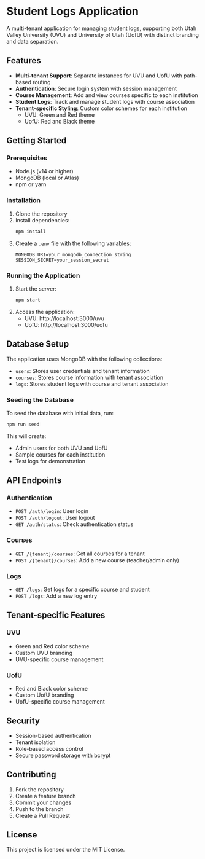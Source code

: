 # Student Logs Application

A multi-tenant application for managing student logs, supporting both Utah Valley University (UVU) and University of Utah (UofU) with distinct branding and data separation.

## Features

- **Multi-tenant Support**: Separate instances for UVU and UofU with path-based routing
- **Authentication**: Secure login system with session management
- **Course Management**: Add and view courses specific to each institution
- **Student Logs**: Track and manage student logs with course association
- **Tenant-specific Styling**: Custom color schemes for each institution
  - UVU: Green and Red theme
  - UofU: Red and Black theme

## Getting Started

### Prerequisites

- Node.js (v14 or higher)
- MongoDB (local or Atlas)
- npm or yarn

### Installation

1. Clone the repository
2. Install dependencies:
   ```bash
   npm install
   ```
3. Create a `.env` file with the following variables:
   ```
   MONGODB_URI=your_mongodb_connection_string
   SESSION_SECRET=your_session_secret
   ```

### Running the Application

1. Start the server:
   ```bash
   npm start
   ```
2. Access the application:
   - UVU: http://localhost:3000/uvu
   - UofU: http://localhost:3000/uofu

## Database Setup

The application uses MongoDB with the following collections:
- `users`: Stores user credentials and tenant information
- `courses`: Stores course information with tenant association
- `logs`: Stores student logs with course and tenant association

### Seeding the Database

To seed the database with initial data, run:
```bash
npm run seed
```

This will create:
- Admin users for both UVU and UofU
- Sample courses for each institution
- Test logs for demonstration

## API Endpoints

### Authentication
- `POST /auth/login`: User login
- `POST /auth/logout`: User logout
- `GET /auth/status`: Check authentication status

### Courses
- `GET /{tenant}/courses`: Get all courses for a tenant
- `POST /{tenant}/courses`: Add a new course (teacher/admin only)

### Logs
- `GET /logs`: Get logs for a specific course and student
- `POST /logs`: Add a new log entry

## Tenant-specific Features

### UVU
- Green and Red color scheme
- Custom UVU branding
- UVU-specific course management

### UofU
- Red and Black color scheme
- Custom UofU branding
- UofU-specific course management

## Security

- Session-based authentication
- Tenant isolation
- Role-based access control
- Secure password storage with bcrypt

## Contributing

1. Fork the repository
2. Create a feature branch
3. Commit your changes
4. Push to the branch
5. Create a Pull Request

## License

This project is licensed under the MIT License.

